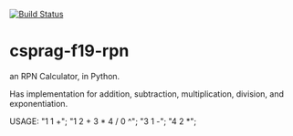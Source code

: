 [![Build Status](https://travis-ci.org/<bluhmr>/<csprag-f19-rpn>.svg?branch=master)](https://travis-ci.org/<bluhmr>/<csprag-f19-rpn>)
# csprag-f19-rpn
an RPN Calculator, in Python.  

Has implementation for addition, subtraction, multiplication, division, and exponentiation.

USAGE:  "1 1 +";
        "1 2 + 3 * 4 / 0 ^";
        "3 1 -";
        "4 2 *";
        
